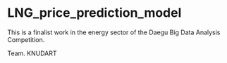 # LNG_price_prediction_model

This is a finalist work in the energy sector of the Daegu Big Data Analysis Competition.

Team. KNUDART
